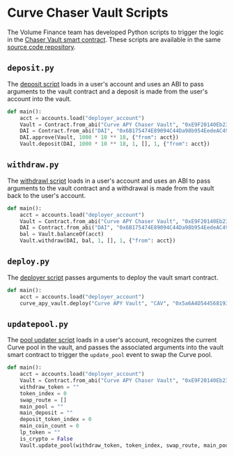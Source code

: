 # Curve Chaser Vault Scripts

The Volume Finance team has developed Python scripts to trigger the logic in the 
[Chaser Vault smart contract](chaser-vault.md). These scripts are available in
the same [source code repository](https://github.com/kallisto-finance/curve-apy-vault).

## `deposit.py`

The 
[deposit script](https://github.com/kallisto-finance/curve-apy-vault/blob/main/scripts/deposit.py)
loads in a user's account and uses an ABI to pass arguments to the vault contract and
a deposit is made from the user's account into the vault.

```python
def main():
    acct = accounts.load("deployer_account")
    Vault = Contract.from_abi("Curve APY Chaser Vault", "0xE9F20140Eb23A9d0AD2B2353F2FBE370203F3082", <PARAMETERS>)
    DAI = Contract.from_abi("DAI", "0x6B175474E89094C44Da98b954EedeAC495271d0F", <PARAMETERS>)
    DAI.approve(Vault, 1000 * 10 ** 18, {"from": acct})
    Vault.deposit(DAI, 1000 * 10 ** 18, 1, [], 1, {"from": acct})
```

## `withdraw.py`

The 
[withdrawl script](https://github.com/kallisto-finance/curve-apy-vault/blob/main/scripts/withdraw.py)
loads in a user's account and uses an ABI to pass arguments to the vault contract and a
withdrawal is made from the vault back to the user's account.

```python
def main():
    acct = accounts.load("deployer_account")
    Vault = Contract.from_abi("Curve APY Chaser Vault", "0xE9F20140Eb23A9d0AD2B2353F2FBE370203F3082", <PARAMETERS>)
    DAI = Contract.from_abi("DAI", "0x6B175474E89094C44Da98b954EedeAC495271d0F", <PARAMETERS>)
    bal = Vault.balanceOf(acct)
    Vault.withdraw(DAI, bal, 1, [], 1, {"from": acct})
```

## `deploy.py`

The 
[deployer script](https://github.com/kallisto-finance/curve-apy-vault/blob/main/scripts/deploy.py)
passes arguments to deploy the vault smart contract.

```python
def main():
    acct = accounts.load("deployer_account")
    curve_apy_vault.deploy("Curve APY Vault", "CAV", "0x5a6A4D54456819380173272A5E8E9B9904BdF41B", "0xA79828DF1850E8a3A3064576f380D90aECDD3359", 4, "0x5a6A4D54456819380173272A5E8E9B9904BdF41B", False, {"from": acct})
```

## `updatepool.py`

The 
[pool updater script](https://github.com/kallisto-finance/curve-apy-vault/blob/main/scripts/updatepool.py)
loads in a user's account, recognizes the current Curve pool in the vault, and passes the
associated arguments into the vault smart contract to trigger the `update_pool` event to swap
the Curve pool.

```python
def main():
    acct = accounts.load("deployer_account")
    Vault = Contract.from_abi("Curve APY Chaser Vault", "0xE9F20140Eb23A9d0AD2B2353F2FBE370203F3082", <PARAMETERS>)
    withdraw_token = ""
    token_index = 0
    swap_route = []
    main_pool = ""
    main_deposit = ""
    deposit_token_index = 0
    main_coin_count = 0
    lp_token = ""
    is_crypto = False
    Vault.update_pool(withdraw_token, token_index, swap_route, main_pool, main_deposit, deposit_token_index, main_coin_count, lp_token, is_crypto, 1, {"from": acct})
```
